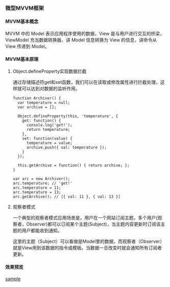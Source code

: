 ### 微型MVVM框架

#### MVVM基本概念

   MVVM 中的 Model 表示应用程序使用的数据，View 是与用户进行交互的桥梁，ViewModel 充当数据转换器，讲 Model 信息转换为 View 的信息，讲命令从 View 传递到 Model。

#### MVVM基本原理


1. Object.defineProperty实现数据拦截

	通过存储描述符get和set函数，我们可以在读取或修改属性进行拦截处理，这样就可以达到对数据的监听作用。

	```
	function Archiver() {
	  var temperature = null;
	  var archive = [];

	  Object.defineProperty(this, 'temperature', {
	    get: function() {
	      console.log('get!');
	      return temperature;
	    },
	    set: function(value) {
	      temperature = value;
	      archive.push({ val: temperature });
	    }
	  });

	  this.getArchive = function() { return archive; };
	}

	var arc = new Archiver();
	arc.temperature; // 'get!'
	arc.temperature = 11;
	arc.temperature = 13;
	arc.getArchive(); // [{ val: 11 }, { val: 13 }]

	```


2. 观察者模式

   一个典型的观察者模式应用场景是，用户在一个网站订阅主题，多个用户(观察者，Observer)都可以订阅某个主题(Subject)，当主题内容更新时订阅该主题的用户都能收到通知。

   这里的主题（Subject）可以看做是Model里的数据，而观察者（Observer）就是View用到该数据的指令或模板。当数据一旦改变时就会通知所有订阅者更新。


#### 效果预览

[sample]()
